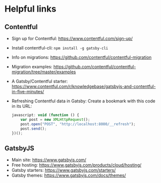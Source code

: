# Helpful links

## Contentful

-   Sign up for Contentful: https://www.contentful.com/sign-up/
-   Install contentful-cli: `npm install -g gatsby-cli`
-   Info on migrations: https://github.com/contentful/contentful-migration
-   Migration examples: https://github.com/contentful/contentful-migration/tree/master/examples
-   A Gatsby/Contentful starter: https://www.contentful.com/r/knowledgebase/gatsbyjs-and-contentful-in-five-minutes/
-   Refreshing Contentful data in Gatsby: Create a bookmark with this code in its URL:

    ```js
    javascript: void (function () {
        var post = new XMLHttpRequest();
        post.open("POST", "http://localhost:8000/__refresh");
        post.send();
    })();
    ```

## GatsbyJS

-   Main site: https://www.gatsbyjs.com/
-   Free hosting: https://www.gatsbyjs.com/products/cloud/hosting/
-   Gatsby starters: https://www.gatsbyjs.com/starters/
-   Gatsby themes: https://www.gatsbyjs.com/docs/themes/
